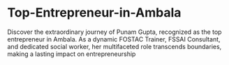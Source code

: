 # Top-Entrepreneur-in-Ambala
Discover the extraordinary journey of Punam Gupta, recognized as the top entrepreneur in Ambala. As a dynamic FOSTAC Trainer, FSSAI Consultant, and dedicated social worker, her multifaceted role transcends boundaries, making a lasting impact on entrepreneurship

